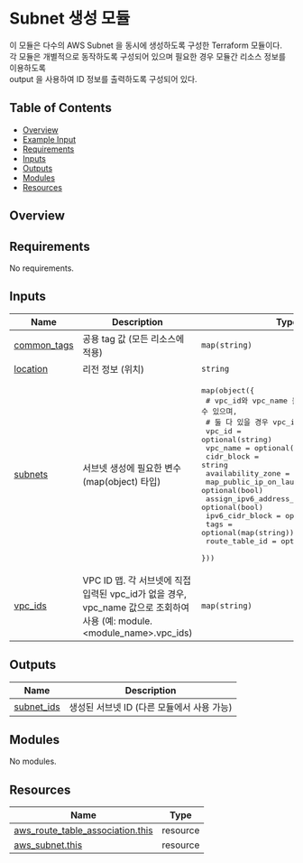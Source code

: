 # Subnet 생성 모듈

이 모듈은 다수의 AWS Subnet 을 동시에 생성하도록 구성한 Terraform 모듈이다.  
각 모듈은 개별적으로 동작하도록 구성되어 있으며 필요한 경우 모듈간 리소스 정보를 이용하도록  
output 을 사용하여 ID 정보를 출력하도록 구성되어 있다.

## Table of Contents

- [Overview][1]
- [Example Input][2]
- [Requirements][3]
- [Inputs][4]
- [Outputs][5]
- [Modules][6]
- [Resources][7]

## Overview



## Requirements

No requirements.

## Inputs

| Name | Description | Type | Default | Required |
|------|-------------|------|---------|:--------:|
| <a name="input_common_tags"></a> [common\_tags](#input\_common\_tags) | 공용 tag 값 (모든 리소스에 적용) | `map(string)` | n/a | yes |
| <a name="input_location"></a> [location](#input\_location) | 리전 정보 (위치) | `string` | n/a | yes |
| <a name="input_subnets"></a> [subnets](#input\_subnets) | 서브넷 생성에 필요한 변수 (map(object) 타입) | <pre>map(object({<br/>    # vpc_id와 vpc_name 둘 다 선택적으로 입력할 수 있으며,<br/>    # 둘 다 있을 경우 vpc_id 값을 우선 사용함<br/>    vpc_id                          = optional(string)<br/>    vpc_name                        = optional(string)<br/>    cidr_block                      = string<br/>    availability_zone               = string<br/>    map_public_ip_on_launch         = optional(bool)<br/>    assign_ipv6_address_on_creation = optional(bool)<br/>    ipv6_cidr_block                 = optional(string)<br/>    tags                            = optional(map(string))<br/>    route_table_id                  = optional(string)<br/>  }))</pre> | n/a | yes |
| <a name="input_vpc_ids"></a> [vpc\_ids](#input\_vpc\_ids) | VPC ID 맵. 각 서브넷에 직접 입력된 vpc\_id가 없을 경우, vpc\_name 값으로 조회하여 사용 (예: module.<module\_name>.vpc\_ids) | `map(string)` | `{}` | no |

## Outputs

| Name | Description |
|------|-------------|
| <a name="output_subnet_ids"></a> [subnet\_ids](#output\_subnet\_ids) | 생성된 서브넷 ID (다른 모듈에서 사용 가능) |

## Modules

No modules.

## Resources

| Name | Type |
|------|------|
| [aws_route_table_association.this](https://registry.terraform.io/providers/hashicorp/aws/latest/docs/resources/route_table_association) | resource |
| [aws_subnet.this](https://registry.terraform.io/providers/hashicorp/aws/latest/docs/resources/subnet) | resource |

[1]: #overview
[2]: #example-input
[3]: #requirements
[4]: #inputs
[5]: #outputs
[6]: #modules
[7]: #resources
